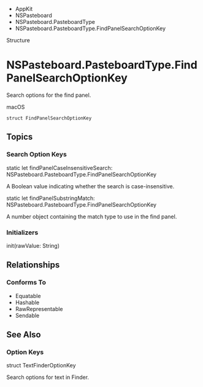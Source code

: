 

- AppKit
- NSPasteboard
- NSPasteboard.PasteboardType
-  NSPasteboard.PasteboardType.FindPanelSearchOptionKey 

Structure

# NSPasteboard.PasteboardType.FindPanelSearchOptionKey

Search options for the find panel.

macOS

``` source
struct FindPanelSearchOptionKey
```

## Topics

### Search Option Keys

static let findPanelCaseInsensitiveSearch: NSPasteboard.PasteboardType.FindPanelSearchOptionKey

A Boolean value indicating whether the search is case-insensitive.

static let findPanelSubstringMatch: NSPasteboard.PasteboardType.FindPanelSearchOptionKey

A number object containing the match type to use in the find panel.

### Initializers

init(rawValue: String)

## Relationships

### Conforms To

- Equatable
- Hashable
- RawRepresentable
- Sendable

## See Also

### Option Keys

struct TextFinderOptionKey

Search options for text in Finder.


